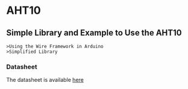 # AHT10
## Simple Library and Example to Use the AHT10
    >Using the Wire Framework in Arduino
    >Simplified Library

### Datasheet
The datasheet is available [here](https://server4.eca.ir/eshop/AHT10/Aosong_AHT10_en_draft_0c.pdf)
